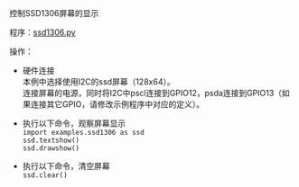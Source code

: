 控制SSD1306屏幕的显示

程序：[ssd1306.py](ssd1306.py)

操作：
- 硬件连接<br>
本例中选择使用I2C的ssd屏幕（128x64）。<br>
连接屏幕的电源，同时将I2C中pscl连接到GPIO12，psda连接到GPIO13（如果连接其它GPIO，请修改示例程序中对应的定义）。

- 执行以下命令，观察屏幕显示<br>
`import examples.ssd1306 as ssd`<br>
`ssd.textshow()`<br>
`ssd.drawshow()`<br>

- 执行以下命令，清空屏幕<br>
`ssd.clear()`<br>